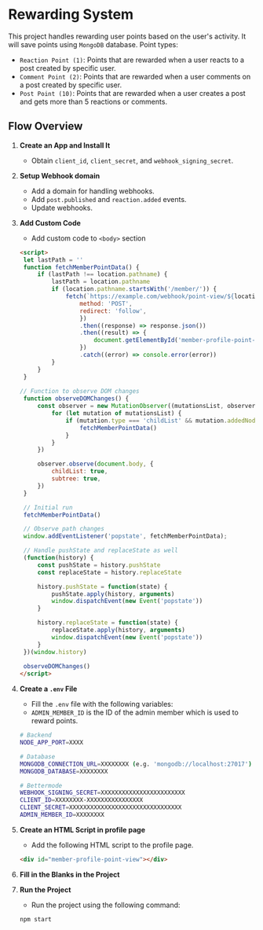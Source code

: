 # Rewarding System

This project handles rewarding user points based on the user's activity.
It will save points using `MongoDB` database.
Point types:

- `Reaction Point (1)`: Points that are rewarded when a user reacts to a post created by specific user.
- `Comment Point (2)`: Points that are rewarded when a user comments on a post created by specific user.
- `Post Point (10)`: Points that are rewarded when a user creates a post and gets more than 5 reactions or comments.

## Flow Overview

1. **Create an App and Install It**
    - Obtain `client_id`, `client_secret`, and `webhook_signing_secret`.

2. **Setup Webhook domain**
    - Add a domain for handling webhooks.
    - Add `post.published` and `reaction.added` events.
    - Update webhooks.

3. **Add Custom Code**
    - Add custom code to `<body>` section
   ```html
   <script>
    let lastPath = ''
    function fetchMemberPointData() {
        if (lastPath !== location.pathname) {
            lastPath = location.pathname
            if (location.pathname.startsWith('/member/')) {
                fetch(`https://example.com/webhook/point-view/${location.pathname.replace('/member/', '')}`, {
                    method: 'POST',
                    redirect: 'follow',
                    })
                    .then((response) => response.json())
                    .then((result) => {
                        document.getElementById('member-profile-point-view').innerHTML = result.data.html
                    })
                    .catch((error) => console.error(error))
            }   
        }
    }
    
   // Function to observe DOM changes
    function observeDOMChanges() {
        const observer = new MutationObserver((mutationsList, observer) => {
            for (let mutation of mutationsList) {
                if (mutation.type === 'childList' && mutation.addedNodes.length > 0) {
                    fetchMemberPointData()
                }
            }
        })

        observer.observe(document.body, {
            childList: true,
            subtree: true,
        })
    }

    // Initial run
    fetchMemberPointData()

    // Observe path changes
    window.addEventListener('popstate', fetchMemberPointData);

    // Handle pushState and replaceState as well
    (function(history) {
        const pushState = history.pushState
        const replaceState = history.replaceState

        history.pushState = function(state) {
            pushState.apply(history, arguments)
            window.dispatchEvent(new Event('popstate'))
        }

        history.replaceState = function(state) {
            replaceState.apply(history, arguments)
            window.dispatchEvent(new Event('popstate'))
        }
    })(window.history)
    
    observeDOMChanges()
   </script>
   ```

4. **Create a `.env` File**
   - Fill the `.env` file with the following variables:
   - `ADMIN_MEMBER_ID` is the ID of the admin member which is used to reward points.
    ```sh
   # Backend
   NODE_APP_PORT=XXXX
   
   # Database
   MONGODB_CONNECTION_URL=XXXXXXXX (e.g. 'mongodb://localhost:27017')
   MONGODB_DATABASE=XXXXXXXX
   
   # Bettermode
   WEBHOOK_SIGNING_SECRET=XXXXXXXXXXXXXXXXXXXXXXXX
   CLIENT_ID=XXXXXXXX-XXXXXXXXXXXXXXXX
   CLIENT_SECRET=XXXXXXXXXXXXXXXXXXXXXXXXXXXXXXXX
   ADMIN_MEMBER_ID=XXXXXXXX
    ```

5. **Create an HTML Script in profile page**
    - Add the following HTML script to the profile page.
    ```html
    <div id="member-profile-point-view"></div>
    ```

6. **Fill in the Blanks in the Project**

7. **Run the Project**
    - Run the project using the following command:
    ```sh
    npm start
    ```